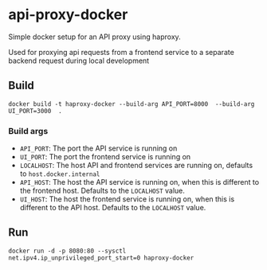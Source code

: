 # api-proxy-docker
Simple docker setup for an API proxy using haproxy.

Used for proxying api requests from a frontend service to a separate backend request during local development

## Build
```
docker build -t haproxy-docker --build-arg API_PORT=8000  --build-arg UI_PORT=3000  .
```

### Build args
 - `API_PORT`: The port the API service is running on
 - `UI_PORT`: The port the frontend service is running on
 - `LOCALHOST`: The host API and frontend services are running on, defaults to `host.docker.internal`
 - `API_HOST`: The host the API service is running on, when this is different to the frontend host. Defaults to the `LOCALHOST` value.
 - `UI_HOST`: The host the frontend service is running on, when this is different to the API host. Defaults to the `LOCALHOST` value.

## Run
```
docker run -d -p 8080:80 --sysctl net.ipv4.ip_unprivileged_port_start=0 haproxy-docker
```

